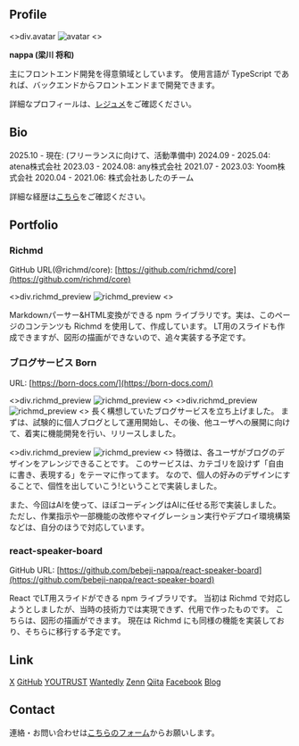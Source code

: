 ## Profile

<>div.avatar
![avatar](/avatar.jpg)
<>

**nappa (梁川 将和)**

主にフロントエンド開発を得意領域としています。
使用言語が TypeScript であれば、バックエンドからフロントエンドまで開発できます。

詳細なプロフィールは、[レジュメ](/resume)をご確認ください。

## Bio
2025.10 - 現在: (フリーランスに向けて、活動準備中)
2024.09 - 2025.04:  atena株式会社
2023.03 - 2024.08:  any株式会社
2021.07 - 2023.03:  Yoom株式会社
2020.04 - 2021.06:  株式会社あしたのチーム

詳細な経歴は[こちら](/bio)をご確認ください。

## Portfolio
### Richmd
GitHub URL(@richmd/core): [https://github.com/richmd/core](https://github.com/richmd/core)

<>div.richmd_preview
![richmd_preview](/richmd.png)
<>

Markdownパーサー&HTML変換ができる npm ライブラリです。実は、このページのコンテンツも Richmd を使用して、作成しています。
LT用のスライドも作成できますが、図形の描画ができないので、追々実装する予定です。


### ブログサービス Born
URL: [https://born-docs.com/](https://born-docs.com/)

<>div.richmd_preview
![richmd_preview](/born.png)
<>
<>div.richmd_preview
![richmd_preview](/born1.png)
<>
長く構想していたブログサービスを立ち上げました。
まずは、試験的に個人ブログとして運用開始し、その後、他ユーザへの展開に向けて、着実に機能開発を行い、リリースしました。

<>div.richmd_preview
![richmd_preview](/born2.png)
<>
特徴は、各ユーザがブログのデザインをアレンジできることです。
このサービスは、カテゴリを設けず「自由に書き、表現する」をテーマに作ってます。
なので、個人の好みのデザインにすることで、個性を出していこう!ということで実装しました。

また、今回はAIを使って、ほぼコーディングはAIに任せる形で実装しました。
ただし、作業指示や一部機能の改修やマイグレーション実行やデプロイ環境構築などは、自分のほうで対応しています。


### react-speaker-board
GitHub URL: [https://github.com/bebeji-nappa/react-speaker-board](https://github.com/bebeji-nappa/react-speaker-board)

React でLT用スライドができる npm ライブラリです。
当初は Richmd で対応しようとしましたが、当時の技術力では実現できず、代用で作ったものです。
こちらは、図形の描画ができます。
現在は Richmd にも同様の機能を実装しており、そちらに移行する予定です。

## Link
[X](https://x.com/bebeji_nappa)
[GitHub](https://github.com/bebeji-nappa)
[YOUTRUST](https://youtrust.jp/users/bebeji_nappa)
[Wantedly](https://www.wantedly.com/id/masakazu_yanagawa)
[Zenn](https://zenn.dev/nappa)
[Qiita](https://qiita.com/bebeji_nappa)
[Facebook](https://www.facebook.com/umagoro222)
[Blog](https://blog.bebeji-nappa.com/)

## Contact
連絡・お問い合わせは[こちらのフォーム](https://forms.gle/q7x7jPWMvuBcQWDq8)からお願いします。
